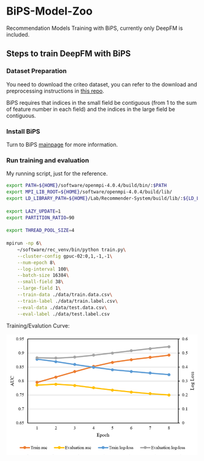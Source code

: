# BiPS-Model-Zoo
Recommendation Models Training with BiPS, currently only DeepFM is included.

## Steps to train DeepFM with BiPS

### Dataset Preparation

You need to download the criteo dataset, you can refer to the download and preprocessing instructions in [this repo](https://github.com/QimingZheng/Deep-Cross-Model).

BiPS requires that indices in the small field be contiguous (from 1 to the sum of feature number in each field) and the indices in the large field be contiguous.

### Install BiPS

Turn to BiPS [mainpage](https://github.com/QimingZheng/Recommender-System) for more information.

### Run training and evaluation

My running script, just for the reference.

```bash
export PATH=${HOME}/software/openmpi-4.0.4/build/bin/:$PATH
export MPI_LIB_ROOT=${HOME}/software/openmpi-4.0.4/build/lib/
export LD_LIBRARY_PATH=${HOME}/Lab/Recommender-System/build/lib/:${LD_LIBRARY_PATH}

export LAZY_UPDATE=1
export PARTITION_RATIO=90

export THREAD_POOL_SIZE=4

mpirun -np 6\
    ~/software/rec_venv/bin/python train.py\
    --cluster-config gpuc-02:0,1,-1,-1\
    --num-epoch 8\
    --log-interval 100\
    --batch-size 16384\
    --small-field 38\
    --large-field 1\
    --train-data ./data/train.data.csv\
    --train-label ./data/train.label.csv\
    --eval-data ./data/test.data.csv\
    --eval-label ./data/test.label.csv
```

Training/Evalution Curve:

![image](./img/img.PNG)


